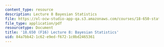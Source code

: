 ```yaml
---
content_type: resource
description: Lecture 8 Bayesian Statistics
file: https://ol-ocw-studio-app-qa.s3.amazonaws.com/courses/18-650-statistics-for-applications-fall-2016/84a7bb421c62e9edf6721c0bd2465361_MIT18_650F16_Bayesian_Statistics.pdf
file_type: application/pdf
resourcetype: Document
title: '18.650 (F16) Lecture 8: Bayesian Statistics'
uid: 84a7bb42-1c62-e9ed-f672-1c0bd2465361
---
```

